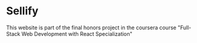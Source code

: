 # Sellify

This website is part of the final honors project in the coursera course "Full-Stack Web Development with React Specialization"

